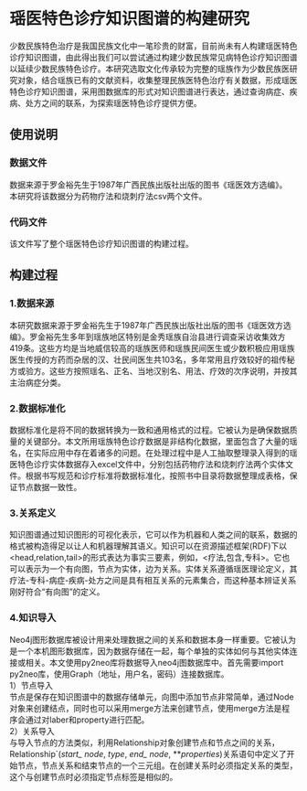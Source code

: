 # 瑶医特色诊疗知识图谱的构建研究
少数民族特色治疗是我国民族文化中一笔珍贵的财富，目前尚未有人构建瑶医特色诊疗知识图谱，由此得出我们可以尝试通过构建少数民族常见病特色诊疗知识图谱以延续少数民族特色诊疗。本研究选取文化传承较为完整的瑶族作为少数民族医研究对象，结合瑶族已有的文献资料，收集整理民族医特色治疗有关数据，形成瑶医特色诊疗知识图谱，采用图数据库的形式对知识图谱进行表达，通过查询病症、疾病、处方之间的联系，为探索瑶医特色诊疗提供方便。

## 使用说明

### 数据文件
数据来源于罗金裕先生于1987年广西民族出版社出版的图书《瑶医效方选编》。    
本研究将该数据分为药物疗法和烧刺疗法csv两个文件。

### 代码文件
该文件写了整个瑶医特色诊疗知识图谱的构建过程。

## 构建过程
### 1.数据来源
本研究数据来源于罗金裕先生于1987年广西民族出版社出版的图书《瑶医效方选编》。罗金裕先生多年到瑶族地区特别是金秀瑶族自治县进行调查采访收集效方419条。这些方均是当地威信较高的瑶族医师和瑶族民间医生或少数积极应用瑶族医生传授的方药而杂居的汉、壮民间医生共103名，多年常用且疗效较好的祖传秘方或验方。这些方按照瑶名、正名、当地汉别名、用法、疗效的次序说明，并按其主治病症分类。

### 2.数据标准化
数据标准化是将不同的数据转换为一致和通用格式的过程。它被认为是确保数据质量的关键部分。本文所用瑶族特色诊疗数据是非结构化数据，里面包含了大量的瑶名，在实际应用中存在着诸多的问题。在处理过程中是人工抽取整理录入得到的瑶医特色诊疗实体数据存入excel文件中，分别包括药物疗法和烧刺疗法两个实体文件。根据书写规范和诊疗标准将数据标准化，按照书中目录将数据整理成表格，保证节点数据一致性。

### 3.关系定义
知识图谱通过知识图形的可视化表示，它可以作为机器和人类之间的联系，数据的格式被构造得足以让人和机器理解其语义。知识可以在资源描述框架(RDF)下以<head,relation,tail>的形式表达为事实三要素，例如，<疗法,包含,专科>。它也可以表示为一个有向图，节点为实体，边为关系。实体关系遵循瑶医理论定义，其疗法-专科-病症-疾病-处方之间是具有相互关系的元素集合，而这种基本辨证关系刚好符合“有向图”的定义。

### 4.知识导入
Neo4j图形数据库被设计用来处理数据之间的关系和数据本身一样重要。它被认为是一个本机图形数据库，因为数据存储在一起，每个单独的实体如何与其他实体连接或相关。本文使用py2neo库将数据导入neo4j图数据库中。首先需要import py2neo库，使用Graph（地址，用户名，密码）连接数据库。  
1）节点导入  
节点是保存在知识图谱中的数据存储单元，向图中添加节点非常简单，通过Node对象来创建结点，同时也可以采用merge方法来创建节点，使用merge方法是程序会通过对laber和property进行匹配。  
2）关系导入  
与导入节点的方法类似，利用Relationship对象创建节点和节点之间的关系，Relationship`(*start_ node*, *type*, *end_ node*, ***properties*)关系语句中定义了开始节点，节点关系和结束节点的一个三元组。在创建关系时必须指定关系的类型，这个与创建节点时必须指定节点标签是相似的。  

